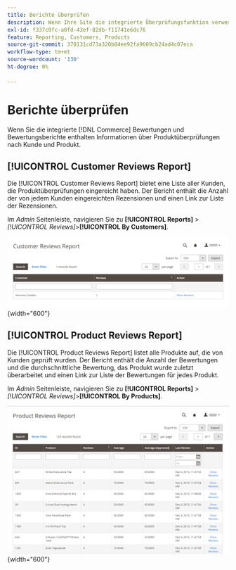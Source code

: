 ```yaml
---
title: Berichte überprüfen
description: Wenn Ihre Site die integrierte Überprüfungsfunktion verwendet, bieten Überprüfungsberichte Informationen über Produktüberprüfungen nach Kunde und Produkt.
exl-id: f337c0fc-a8fd-43ef-82db-f11741e6dc76
feature: Reporting, Customers, Products
source-git-commit: 370131cd73a320b04ee92fa9609cb24ad4c07eca
workflow-type: tm+mt
source-wordcount: '130'
ht-degree: 0%

---
```


# Berichte überprüfen

Wenn Sie die integrierte [!DNL Commerce] Bewertungen und Bewertungsberichte enthalten Informationen über Produktüberprüfungen nach Kunde und Produkt.

## [!UICONTROL Customer Reviews Report]

Die [!UICONTROL Customer Reviews Report] bietet eine Liste aller Kunden, die Produktüberprüfungen eingereicht haben. Der Bericht enthält die Anzahl der von jedem Kunden eingereichten Rezensionen und einen Link zur Liste der Rezensionen.

Im _Admin_ Seitenleiste, navigieren Sie zu **[!UICONTROL Reports]** > _[!UICONTROL Reviews]_>**[!UICONTROL By Customers]**.

![Bericht von Kunden überprüfen](./assets/customer-reviews.png){width="600"}

## [!UICONTROL Product Reviews Report]

Die [!UICONTROL Product Reviews Report] listet alle Produkte auf, die von Kunden geprüft wurden. Der Bericht enthält die Anzahl der Bewertungen und die durchschnittliche Bewertung, das Produkt wurde zuletzt überarbeitet und einen Link zur Liste der Bewertungen für jedes Produkt.

Im _Admin_ Seitenleiste, navigieren Sie zu **[!UICONTROL Reports]** > _[!UICONTROL Reviews]_>**[!UICONTROL By Products]**.

![Bericht nach Produkt überprüfen](./assets/product-reviews.png){width="600"}
